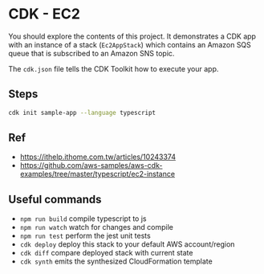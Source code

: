 # CDK - EC2

You should explore the contents of this project. It demonstrates a CDK app with an instance of a stack (`Ec2AppStack`)
which contains an Amazon SQS queue that is subscribed to an Amazon SNS topic.

The `cdk.json` file tells the CDK Toolkit how to execute your app.

## Steps
```bash
cdk init sample-app --language typescript
```

## Ref
- https://ithelp.ithome.com.tw/articles/10243374
- https://github.com/aws-samples/aws-cdk-examples/tree/master/typescript/ec2-instance

## Useful commands

* `npm run build`   compile typescript to js
* `npm run watch`   watch for changes and compile
* `npm run test`    perform the jest unit tests
* `cdk deploy`      deploy this stack to your default AWS account/region
* `cdk diff`        compare deployed stack with current state
* `cdk synth`       emits the synthesized CloudFormation template